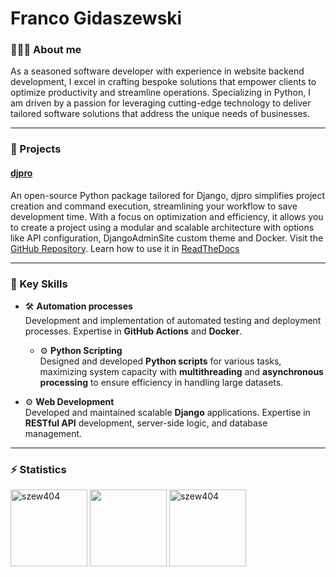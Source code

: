# Franco Gidaszewski

### 👨🏽‍💻 About me
As a seasoned software developer with experience in website backend development, I excel in crafting bespoke solutions that empower clients to optimize productivity and streamline operations. Specializing in Python, I am driven by a passion for leveraging cutting-edge technology to deliver tailored software solutions that address the unique needs of businesses.

---

### 🎯 Projects

#### [djpro](https://github.com/szew404/djpro)
An open-source Python package tailored for Django, djpro simplifies project creation and command execution, streamlining your workflow to save development time. With a focus on optimization and efficiency, it allows you to create a project using a modular and scalable architecture with options like API configuration, DjangoAdminSite custom theme and Docker.
Visit the [GitHub Repository](https://github.com/szew404/djpro). Learn how to use it in [ReadTheDocs](https://djpro.readthedocs.io/en/latest/)

---

### 🔧 Key Skills

- 🛠 **Automation processes**  
  Development and implementation of automated testing and deployment processes. Expertise in **GitHub Actions** and **Docker**.

  - ⚙️ **Python Scripting**  
  Designed and developed **Python scripts** for various tasks, maximizing system capacity with **multithreading** and **asynchronous processing** to ensure efficiency in handling large datasets.

- ⚙️ **Web Development**  
  Developed and maintained scalable **Django** applications. Expertise in **RESTful API** development, server-side logic, and database management.

---

### ⚡️ Statistics
<p align="left">
 <img src="https://github-readme-stats.vercel.app/api/top-langs/?username=szew404&theme=vue-dark&show_icons=true&hide_border=true&layout=compact" alt="szew404" height="123" />
 <img src="https://github-readme-stats.vercel.app/api?username=szew404&show_icons=true&theme=vue-dark&hide_border=true" height="123" />
 <img src="https://github-readme-streak-stats.herokuapp.com/?user=szew404&theme=vue-dark&hide_border=true" alt="szew404" height="123" />
</p>
